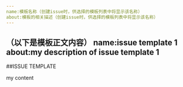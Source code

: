 ```yaml
---
name:模板名称（创建issue时，供选择的模板列表中将显示该名称）
about:模板的相关描述（创建issue时，供选择的模板列表中将显示该名称）
---
```

（以下是模板正文内容）
name:issue template 1
about:my description of issue template 1
---
##ISSUE TEMPLATE

my content
